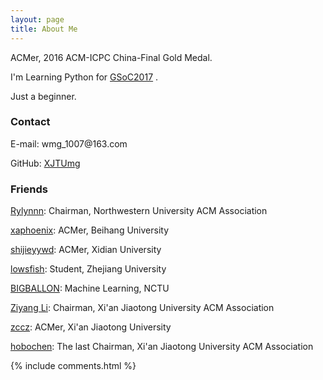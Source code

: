 ```yaml
---
layout: page
title: About Me
---
```


ACMer, 2016 ACM-ICPC China-Final Gold Medal.
<p>
I'm Learning Python for
<a target="_blank" href="https://developers.google.com/open-source/gsoc/"> GSoC2017</a>
.
<p>
Just a beginner.
<p>

<h3> Contact </h3>
<p>
E-mail: wmg_1007@163.com
<p>
GitHub: <a target="_blank" href="https://github.com/XJTUmg/"> XJTUmg</a>
<p>

<h3> Friends </h3>
<p>
<a target="_blank" href="http://rylynnn.github.io/"> Rylynnn</a>: Chairman, Northwestern University ACM Association
<p>
<a target="_blank" href="http://blog.csdn.net/xaphoenix"> xaphoenix</a>: ACMer, Beihang University
<p>
<a target="_blank" href="http://shijieyywd.com/"> shijieyywd</a>: ACMer, Xidian University
<p>
<a target="_blank" href="http://lowsfish.com/"> lowsfish</a>: Student, Zhejiang University
<p>
<a target="_blank" href="http://bigballon.github.io"> BIGBALLON</a>: Machine Learning, NCTU
<p>
<a target="_blank" href="http://liziyang96.com/"> Ziyang Li</a>: Chairman, Xi'an Jiaotong University ACM Association
<p>
<a target="_blank" href="http://zccz14.com"> zccz</a>: ACMer, Xi'an Jiaotong University
<p>
<a target="_blank" href="http://hobochen.github.io"> hobochen</a>: The last Chairman, Xi'an Jiaotong University ACM Association
<p>
{% include comments.html %}

